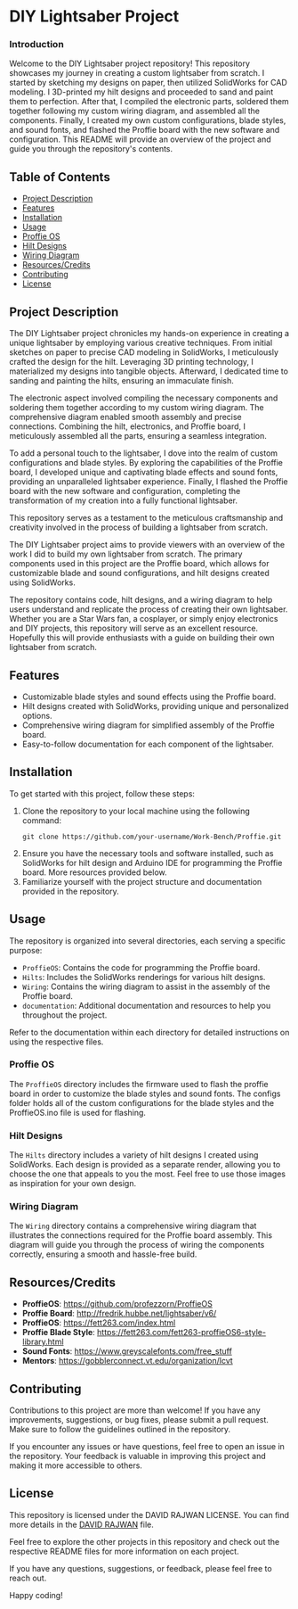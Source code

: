 # DIY Lightsaber Project

### Introduction

Welcome to the DIY Lightsaber project repository! This repository showcases my journey in creating a custom lightsaber from scratch. I started by sketching my designs on paper, then utilized SolidWorks for CAD modeling. I 3D-printed my hilt designs and proceeded to sand and paint them to perfection. After that, I compiled the electronic parts, soldered them together following my custom wiring diagram, and assembled all the components. Finally, I created my own custom configurations, blade styles, and sound fonts, and flashed the Proffie board with the new software and configuration. This README will provide an overview of the project and guide you through the repository's contents.

## Table of Contents

- [Project Description](#project-description)
- [Features](#features)
- [Installation](#installation)
- [Usage](#usage)
- [Proffie OS](#proffie-os)
- [Hilt Designs](#hilt-designs)
- [Wiring Diagram](#wiring-diagram)
- [Resources/Credits](#resourcescredits)
- [Contributing](#contributing)
- [License](#license)

## Project Description

The DIY Lightsaber project chronicles my hands-on experience in creating a unique lightsaber by employing various creative techniques. From initial sketches on paper to precise CAD modeling in SolidWorks, I meticulously crafted the design for the hilt. Leveraging 3D printing technology, I materialized my designs into tangible objects. Afterward, I dedicated time to sanding and painting the hilts, ensuring an immaculate finish.

The electronic aspect involved compiling the necessary components and soldering them together according to my custom wiring diagram. The comprehensive diagram enabled smooth assembly and precise connections. Combining the hilt, electronics, and Proffie board, I meticulously assembled all the parts, ensuring a seamless integration.

To add a personal touch to the lightsaber, I dove into the realm of custom configurations and blade styles. By exploring the capabilities of the Proffie board, I developed unique and captivating blade effects and sound fonts, providing an unparalleled lightsaber experience. Finally, I flashed the Proffie board with the new software and configuration, completing the transformation of my creation into a fully functional lightsaber.

This repository serves as a testament to the meticulous craftsmanship and creativity involved in the process of building a lightsaber from scratch.

The DIY Lightsaber project aims to provide viewers with an overview of the work I did to build my own lightsaber from scratch. The primary components used in this project are the Proffie board, which allows for customizable blade and sound configurations, and hilt designs created using SolidWorks.

The repository contains code, hilt designs, and a wiring diagram to help users understand and replicate the process of creating their own lightsaber. Whether you are a Star Wars fan, a cosplayer, or simply enjoy electronics and DIY projects, this repository will serve as an excellent resource. Hopefully this will provide enthusiasts with a guide on building their own lightsaber from scratch.

## Features

- Customizable blade styles and sound effects using the Proffie board.
- Hilt designs created with SolidWorks, providing unique and personalized options.
- Comprehensive wiring diagram for simplified assembly of the Proffie board.
- Easy-to-follow documentation for each component of the lightsaber.

## Installation

To get started with this project, follow these steps:

1. Clone the repository to your local machine using the following command:
   ```
   git clone https://github.com/your-username/Work-Bench/Proffie.git
   ```
2. Ensure you have the necessary tools and software installed, such as SolidWorks for hilt design and Arduino IDE for programming the Proffie board. More resources provided below.
3. Familiarize yourself with the project structure and documentation provided in the repository.

## Usage

The repository is organized into several directories, each serving a specific purpose:

- `ProffieOS`: Contains the code for programming the Proffie board.
- `Hilts`: Includes the SolidWorks renderings for various hilt designs.
- `Wiring`: Contains the wiring diagram to assist in the assembly of the Proffie board.
- `documentation`: Additional documentation and resources to help you throughout the project.

Refer to the documentation within each directory for detailed instructions on using the respective files.

### Proffie OS

The `ProffieOS` directory includes the firmware used to flash the proffie board in order to customize the blade styles and sound fonts.
The configs folder holds all of the custom configurations for the blade styles and the ProffieOS.ino file is used for flashing. 

### Hilt Designs

The `Hilts` directory includes a variety of hilt designs I created using SolidWorks. Each design is provided as a separate render, allowing you to choose the one that appeals to you the most. Feel free to use those images as inspiration for your own design. 

### Wiring Diagram

The `Wiring` directory contains a comprehensive wiring diagram that illustrates the connections required for the Proffie board assembly. This diagram will guide you through the process of wiring the components correctly, ensuring a smooth and hassle-free build.

## Resources/Credits

- **ProffieOS**: https://github.com/profezzorn/ProffieOS
- **Proffie Board**: http://fredrik.hubbe.net/lightsaber/v6/
- **ProffieOS**: https://fett263.com/index.html
- **Proffie Blade Style**: https://fett263.com/fett263-proffieOS6-style-library.html
- **Sound Fonts**: https://www.greyscalefonts.com/free_stuff
- **Mentors**: https://gobblerconnect.vt.edu/organization/lcvt

## Contributing

Contributions to this project are more than welcome! If you have any improvements, suggestions, or bug fixes, please submit a pull request. Make sure to follow the guidelines outlined in the repository.

If you encounter any issues or have questions, feel free to open an issue in the repository. Your feedback is valuable in improving this project and making it more accessible to others.

## License

This repository is licensed under the DAVID RAJWAN LICENSE. You can find more details in the [DAVID RAJWAN](DR) file.

Feel free to explore the other projects in this repository and check out the respective README files for more information on each project.

If you have any questions, suggestions, or feedback, please feel free to reach out.

Happy coding!
